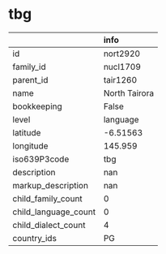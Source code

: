 # tbg
|                      | info          |
|:---------------------|:--------------|
| id                   | nort2920      |
| family_id            | nucl1709      |
| parent_id            | tair1260      |
| name                 | North Tairora |
| bookkeeping          | False         |
| level                | language      |
| latitude             | -6.51563      |
| longitude            | 145.959       |
| iso639P3code         | tbg           |
| description          | nan           |
| markup_description   | nan           |
| child_family_count   | 0             |
| child_language_count | 0             |
| child_dialect_count  | 4             |
| country_ids          | PG            |